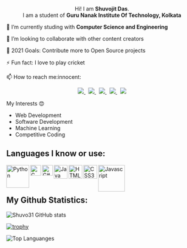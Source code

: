 


<p align='Center'>
 Hi! I am <b>Shuvojit Das</b>.<br/>
 I am a student of <b>Guru Nanak Institute Of Technology, Kolkata</b><br/>
 </p>
 
<p> 🌱 I’m currently studing with <b>Computer Science and Engineering</b></p>

<p> 👯 I’m looking to collaborate with other content creators</p>

<p> 🥅 2021 Goals: Contribute more to Open Source projects</p>

<p> ⚡ Fun fact: I love to play cricket </p>

<p>📫 How to reach me:innocent:</p>

<p align='center'>
 
  <a href="mailto:shuvojitdas2000@gmail.com">
  <img src="https://img.shields.io/badge/Gmail-D14836?style=for-the-badge&logo=gmail&logoColor=white">
  </a>&nbsp
  
  <a href="https://www.linkedin.com/in/shuvojit-das-435b1817b/">
  <img src="https://img.shields.io/badge/LinkedIn-0077B5?style=for-the-badge&logo=linkedin&logoColor=white">
  </a>&nbsp
  
  <a href="https://twitter.com/shuvojit_31?s=08">
    <img src="https://img.shields.io/badge/Twitter-1DA1F2?style=for-the-badge&logo=twitter&logoColor=white">
  </a>&nbsp
  
  <a href="https://www.facebook.com/shuvojit.das.92351">
    <img src="https://img.shields.io/badge/Facebook-1877F2?style=for-the-badge&logo=facebook&logoColor=white">
  </a>&nbsp
  
   <a href="https://www.instagram.com/_shuvojit_31/">
    <img src="https://img.shields.io/badge/Instagram-E4405F?style=for-the-badge&logo=instagram&logoColor=white">
  </a>
   
</p>

My Interests :heart_eyes:<br>

- Web Development
- Software Development
- Machine Learning
- Competitive Coding 

## Languages I know or use:

<img align = 'left' alt = 'Python' width='60px' src="https://img.shields.io/badge/Python-3776AB?style=for-the-badge&logo=python&logoColor=white"/>

<img align = 'left' alt = 'C' width='28px' src="https://img.shields.io/badge/C-00599C?style=for-the-badge&logo=c&logoColor=white"/>

<img align = 'left' alt = 'C#' width='28px' src="https://img.shields.io/badge/C%23-239120?style=for-the-badge&logo=c-sharp&logoColor=white"/>

<img align = 'left' alt = 'Java' width='36px' src="https://img.shields.io/badge/Java-ED8B00?style=for-the-badge&logo=java&logoColor=white"/>

<img align = 'left' alt = 'HTML5' width='36px' src="https://img.shields.io/badge/HTML5-E34F26?style=for-the-badge&logo=html5&logoColor=white"/>

<img align = 'left' alt = 'CSS3' width='36px' src="https://img.shields.io/badge/CSS3-1572B6?style=for-the-badge&logo=css3&logoColor=white"/>

<img align = 'left' alt = 'Javascript' width='70px' src="https://img.shields.io/badge/JavaScript-323330?style=for-the-badge&logo=javascript&logoColor=F7DF1E"/>



<br/>
<br/>
<br/>

## My Github Statistics:

![Shuvo31 GitHub stats](https://github-readme-stats.vercel.app/api?username=Shuvo31&theme=tokyonight&show_icons=true)

[![trophy](https://github-profile-trophy.vercel.app/?username=Shuvo31&theme=onedark)](https://github.com/ryo-ma/github-profile-trophy)

![Top Languanges](https://github-readme-stats.vercel.app/api/top-langs/?username=Shuvo31)






<!--
**Shuvo31/Shuvo31** is a ✨ _special_ ✨ repository because its `README.md` (this file) appears on your GitHub profile.

Here are some ideas to get you started:

- 🔭 I’m currently working on ...
- 🌱 I’m currently learning ...
- 👯 I’m looking to collaborate on ...
- 🤔 I’m looking for help with ...
- 💬 Ask me about ...
- 📫 How to reach me: ...
- 😄 Pronouns: ...
- ⚡ Fun fact: ...
-->
